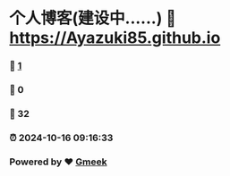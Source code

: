 # 个人博客(建设中......) :link: https://Ayazuki85.github.io 
### :page_facing_up: [1](https://Ayazuki85.github.io/tag.html) 
### :speech_balloon: 0 
### :hibiscus: 32 
### :alarm_clock: 2024-10-16 09:16:33 
### Powered by :heart: [Gmeek](https://github.com/Meekdai/Gmeek)
